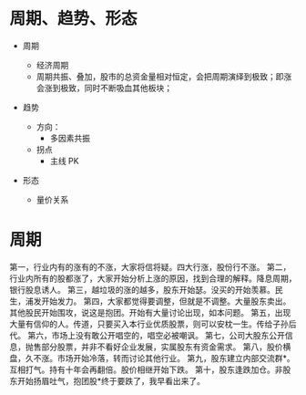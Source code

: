 # 周期、趋势、形态

- 周期

  - 经济周期
  - 周期共振、叠加，股市的总资金量相对恒定，会把周期演绎到极致；即涨会涨到极致，同时不断吸血其他板块；

- 趋势

  - 方向：
    - 多因素共振
  - 拐点
    - 主线 PK

- 形态

  - 量价关系

# 周期

第一，行业内有的涨有的不涨，大家将信将疑。四大行涨，股份行不涨。
第二，行业内所有的股都涨了，大家开始分析上涨的原因，找到合理的解释。降息周期，银行股息诱人。
第三，越垃圾的涨的越多，股东开始瑟。没买的开始羡慕。民生，浦发开始发力。
第四，大家都觉得要调整，但就是不调整。大量股东卖出。其他股民开始围攻，说这是抱团。开始有大量讨论出现，如本问题。
第五，出现大量有信仰的人。传道，只要买入本行业优质股票，则可以安枕一生。传给子孙后代。
第六，市场上没有敢公开唱空的，唱空必被嘲讽。
第七，公司大股东公开信息，抛售部分股票，并非不看好企业发展，实属股东有资金需求。
第八，股价横盘，久不涨。市场开始冷落，转而讨论其他行业。
第九，股东建立内部交流群*。互相打气。持有十年会再翻倍。股价相继开始下跌。
第十，股东逢跌加仓。非股东开始扬眉吐气，抱团股*终于要跌了，我早看出来了。
